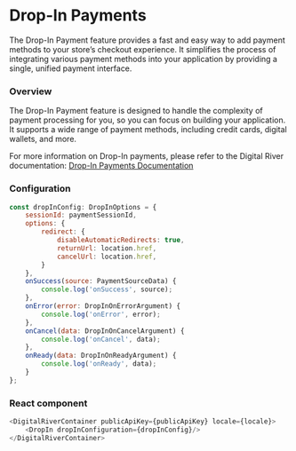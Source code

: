 # Drop-In Payments

The Drop-In Payment feature provides a fast and easy way to add payment methods to your store’s checkout experience. It simplifies the process of integrating various payment methods into your application by providing a single, unified payment interface.  

### Overview

The Drop-In Payment feature is designed to handle the complexity of payment processing for you, so you can focus on building your application. It supports a wide range of payment methods, including credit cards, digital wallets, and more.  


For more information on Drop-In payments, please refer to the Digital River documentation:
[Drop-In Payments Documentation](https://docs.digitalriver.com/digital-river-api/payments/payment-integrations-1/drop-in)


### Configuration
```javascript
const dropInConfig: DropInOptions = {
    sessionId: paymentSessionId,
    options: {
        redirect: {
            disableAutomaticRedirects: true,
            returnUrl: location.href,
            cancelUrl: location.href,
        }
    },
    onSuccess(source: PaymentSourceData) {
        console.log('onSuccess', source);
    },
    onError(error: DropInOnErrorArgument) {
        console.log('onError', error);
    },
    onCancel(data: DropInOnCancelArgument) {
        console.log('onCancel', data);
    },
    onReady(data: DropInOnReadyArgument) {
        console.log('onReady', data);
    }
};
```

### React component
```javascript
<DigitalRiverContainer publicApiKey={publicApiKey} locale={locale}>
    <DropIn dropInConfiguration={dropInConfig}/>
</DigitalRiverContainer>
```

